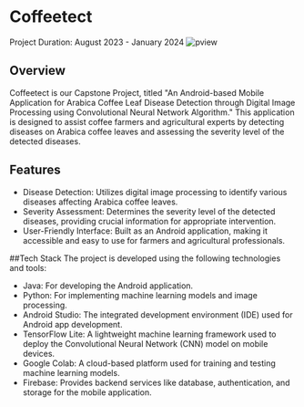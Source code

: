 # Coffeetect
Project Duration: August 2023 - January 2024
![pview](https://github.com/user-attachments/assets/dc1a95d6-2ad9-4e3e-b793-26eca82a7e34)

## Overview
Coffeetect is our Capstone Project, titled "An Android-based Mobile Application for Arabica Coffee Leaf Disease Detection through Digital Image Processing using Convolutional Neural Network Algorithm." This application is designed to assist coffee farmers and agricultural experts by detecting diseases on Arabica coffee leaves and assessing the severity level of the detected diseases.

## Features
- Disease Detection: Utilizes digital image processing to identify various diseases affecting Arabica coffee leaves.
- Severity Assessment: Determines the severity level of the detected diseases, providing crucial information for appropriate intervention.
- User-Friendly Interface: Built as an Android application, making it accessible and easy to use for farmers and agricultural professionals.

##Tech Stack
The project is developed using the following technologies and tools:
- Java: For developing the Android application.
- Python: For implementing machine learning models and image processing.
- Android Studio: The integrated development environment (IDE) used for Android app development.
- TensorFlow Lite: A lightweight machine learning framework used to deploy the Convolutional Neural Network (CNN) model on mobile devices.
- Google Colab: A cloud-based platform used for training and testing machine learning models.
- Firebase: Provides backend services like database, authentication, and storage for the mobile application.

